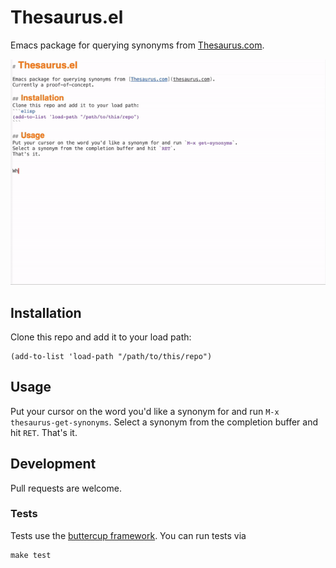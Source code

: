# Thesaurus.el

Emacs package for querying synonyms from [Thesaurus.com](thesaurus.com).

<p align="center">
    <img src="thesaurus-example.gif"/>
</p>

## Installation
Clone this repo and add it to your load path:
```elisp
(add-to-list 'load-path "/path/to/this/repo")
```

## Usage
Put your cursor on the word you'd like a synonym for and run `M-x thesaurus-get-synonyms`.
Select a synonym from the completion buffer and hit `RET`.
That's it.


## Development
Pull requests are welcome.

### Tests
Tests use the [buttercup framework](https://github.com/jorgenschaefer/emacs-buttercup).
You can run tests via

``` shell
make test
```
